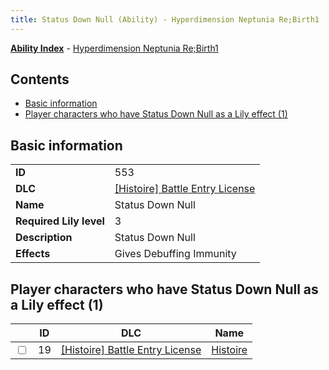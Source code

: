 ```yaml
---
title: Status Down Null (Ability) - Hyperdimension Neptunia Re;Birth1
---
```


[**Ability Index**](/neptunia/rb1/ability/index.html) - [Hyperdimension Neptunia Re;Birth1](/neptunia/rb1)

## Contents

- [Basic information](#basic-information)
- [Player characters who have Status Down Null as a Lily effect (1)](#player-characters-who-have-status-down-null-as-a-lily-effect-1)

## Basic information

|   |   |
| -- | -- |
| **ID** | 553 |
| **DLC** | [[Histoire] Battle Entry License](/neptunia/rb1/dlc/9-histoire.html) |
| **Name** | Status Down Null |
| **Required Lily level** | 3 |
| **Description** | Status Down Null |
| **Effects** | Gives Debuffing Immunity |


## Player characters who have Status Down Null as a Lily effect (1)

|    | ID | DLC | Name |
| -- | -- | --- | ---- |
| <input type="checkbox" id="rb1-player-9-19" class="trackbox" /> | 19 | [[Histoire] Battle Entry License](/neptunia/rb1/dlc/9-histoire.html) | [Histoire](/neptunia/rb1/player/9-19-histoire.html) |
